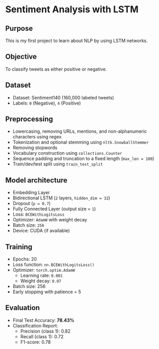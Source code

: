 # Sentiment Analysis with LSTM 

## Purpose

This is my first project to learn about NLP by using LSTM networks.


## Objective

To classify tweets as either positive or negative.

## Dataset

- Dataset: Sentiment140 (160,000 labeled tweets)
- Labels: `0` (Negative), `4` (Positive)
  
## Preprocessing

- Lowercasing, removing URLs, mentions, and non-alphanumeric characters using regex
- Tokenization and optional stemming using `nltk.SnowballStemmer`
- Removing stopwords
- Vocabulary construction using `collections.Counter`
- Sequence padding and truncation to a fixed length (`max_len = 100`)
- Train/dev/test split using `train_test_split`

## Model architecture

- Embedding Layer
- Bidirectional LSTM (`2` layers, `hidden_dim = 32`)
- Dropout (`p = 0.7`)
- Fully Connected Layer (output size = `1`)
- Loss: `BCEWithLogitsLoss`
- Optimizer: `AdamW` with weight decay
- Batch size: `256`
- Device: CUDA (if available)

## Training

- Epochs: 20  
- Loss function: `nn.BCEWithLogitsLoss()`  
- Optimizer: `torch.optim.AdamW`  
  - Learning rate: `0.001`  
  - Weight decay: `0.07`  
- Batch size: 256  
- Early stopping with patience = 5  

## Evaluation

- Final Test Accuracy: **78.43%**
- Classification Report:
  - Precision (class 1): 0.82
  - Recall (class 1): 0.72
  - F1-score: 0.78


